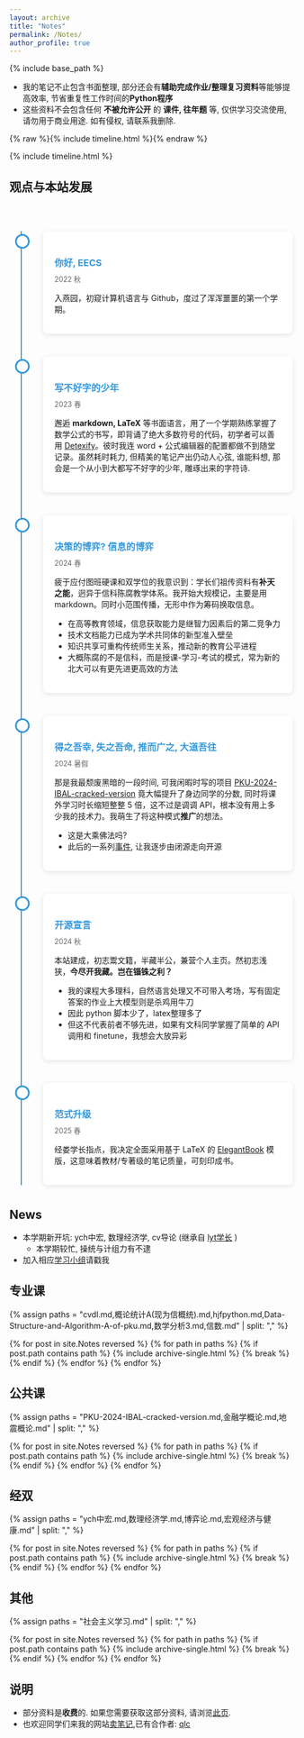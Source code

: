 ```yaml
---
layout: archive
title: "Notes"
permalink: /Notes/
author_profile: true
---
```


{% include base_path %}

- 我的笔记不止包含书面整理, 部分还会有**辅助完成作业/整理复习资料**等能够提高效率, 节省重复性工作时间的**Python程序**
- 这些资料不会包含任何 **不被允许公开** 的 **课件, 往年题** 等, 仅供学习交流使用, 请勿用于商业用途. 如有侵权, 请联系我删除.


{% raw %}{% include timeline.html %}{% endraw %}

{% include timeline.html %}

## 观点与本站发展
<br><br>



  <style>

        /* 时间线容器 */
        .timeline-container {
            position: relative;
            max-width: 800px;
            margin: 0 auto;
        }

        /* 时间线竖线 */
        .timeline-container::after {
            content: '';
            position: absolute;
            width: 2px;
            background-color: #3498db;
            top: 0;
            bottom: 0;
            left: 20px;
        }

        /* 单个时间线项目 */
        .timeline-item {
            position: relative;
            margin-bottom: 40px;
            padding-left: 60px;
        }

        /* 时间节点圆点 */
        .timeline-node {
            position: absolute;
            left: 10px;
            top: 5px;
            width: 20px;
            height: 20px;
            background: #fff;
            border: 3px solid #3498db;
            border-radius: 50%;
            z-index: 1;
        }

        /* 内容区域 */
        .content {
            position: relative;
            background: #fff;
            padding: 20px;
            border-radius: 8px;
            box-shadow: 0 2px 8px rgba(0,0,0,0.1);
        }

        /* 时间标题 */
        .content h3 {
            color: #3498db;
            margin-bottom: 8px;
        }

        /* 时间日期 */
        .time {
            display: block;
            color: #666;
            font-size: 0.9em;
            margin-bottom: 10px;
        }

        /* 响应式设计 */
        @media (max-width: 600px) {
            .timeline-container::after {
                left: 10px;
            }
            
            .timeline-item {
                padding-left: 40px;
            }
            
            .timeline-node {
                left: 0;
            }
        }
    </style>
   
  <div class="timeline-container">
        <!-- 2022 秋 -->
    <div class="timeline-item">
      <div class="timeline-node"></div>
        <div class="content">
                <h3>你好, EECS</h3>
                <span class="time">2022 秋</span>
                <p>入燕园，初窥计算机语言与 Github，度过了浑浑噩噩的第一个学期。</p>
        </div>
    </div>
        <!-- 2023 春 -->
    <div class="timeline-item">
      <div class="timeline-node"></div>
        <div class="content">
                <h3>写不好字的少年</h3>
                <span class="time">2023 春</span>
                <p>邂逅 <strong>markdown, LaTeX</strong> 等书面语言，用了一个学期熟练掌握了数学公式的书写，即背诵了绝大多数符号的代码，初学者可以善用 <a href="http://detexify.kirelabs.org/classify.html" target="_blank">Detexify</a>。彼时我连 word + 公式编辑器的配置都做不到随堂记录。虽然耗时耗力, 但精美的笔记产出仍动人心弦, 谁能料想, 那会是一个从小到大都写不好字的少年, 雕琢出来的字符诗. </p>
        </div>
      </div>
        <!-- 2024 春 -->
    <div class="timeline-item">
      <div class="timeline-node"></div>
      <div class="content">
                <h3>决策的博弈? 信息的博弈</h3>
                <span class="time">2024 春</span>
                <p>疲于应付图班硬课和双学位的我意识到：学长们祖传资料有<strong>补天之能</strong>，迥异于信科陈腐教学体系。我开始大规模记，主要是用 markdown。同时小范围传播，无形中作为筹码换取信息。</p>
        <div class="theory-box">
                    <ul>
                        <li>在高等教育领域，信息获取能力是继智力因素后的第二竞争力</li>
                        <li>技术文档能力已成为学术共同体的新型准入壁垒</li>
                        <li>知识共享可重构传统师生关系，推动新的教育公平进程</li>
                        <li>大概陈腐的不是信科，而是授课-学习-考试的模式，常为新的北大可以有更先进更高效的方法</li></ul>
        </div>
      </div>
    </div>
        <!-- 2024 暑假 -->
        <div class="timeline-item">
            <div class="timeline-node"></div>
            <div class="content">
                <h3>得之吾幸, 失之吾命, 推而广之, 大道吾往</h3>
                <span class="time">2024 暑假</span>
                <p>那是我最颓废黑暗的一段时间, 可我闲暇时写的项目 <a href="https://github.com/ICUlizhi/PKU-2024-IBAL-cracked-version" target="_blank">PKU-2024-IBAL-cracked-version</a> 竟大幅提升了身边同学的分数, 同时将课外学习时长缩短整整 5 倍，这不过是调调 API，根本没有用上多少我的技术力。我萌生了将这种模式<strong>推广</strong>的想法。</p>
                <div class="methodology">
                    <ul>
                        <li>这是大乘佛法吗? </li>
                        <li>此后的一系列<a href="https://iculizhi.github.io/Blogs/%E8%B5%B0%E5%90%914'0%E8%AE%B2%E5%BA%A7(%E5%8C%97%E5%A4%A7%E4%BF%A1%E7%A7%91)" target="_blank">事件</a>, 让我逐步由闭源走向开源</li>
                    </ul>
                </div>
            </div>
        </div>
        <!-- 2024 秋 -->
    <div class="timeline-item">
            <div class="timeline-node"></div>
            <div class="content">
                <h3>开源宣言</h3>
                <span class="time">2024 秋</span>
                <p>本站建成，初志鬻文籍，半藏半公，兼营个人主页。然初志浅狭，<strong>今尽开我藏。岂在锱铢之利？</strong></p>
                <div class="methodology">
                    <ul>
                        <li>我的课程大多理科，自然语言处理又不可带入考场，写有固定答案的作业上大模型则是杀鸡用牛刀</li>
                        <li>因此 python 脚本少了，latex整理多了</li>
                        <li>但这不代表前者不够先进，如果有文科同学掌握了简单的 API 调用和 finetune，我想会大放异彩</li>
                    </ul>
                </div>
            </div>
        </div>
        <!-- 2025 春 -->
      <div class="timeline-item">
            <div class="timeline-node"></div>
            <div class="content">
                <h3>范式升级</h3>
                <span class="time">2025 春</span>
                <p>经娄学长指点，我决定全面采用基于 LaTeX 的 <a href="https://github.com/ElegantLaTeX/ElegantBook" target="_blank">ElegantBook</a> 模版，这意味着教材/专著级的笔记质量，可刻印成书。</p>
            </div>
        </div>
  </div>




## News

- 本学期新开坑: ych中宏, 数理经济学, cv导论 (继承自 [lyt学长](https://www.lyt0112.com/) )
  - 本学期较忙, 操统与计组力有不逮
- 加入相应[学习小组](https://iculizhi.github.io/Blogs/%E5%8E%BB%E4%B8%AD%E5%BF%83%E5%8C%96%E5%AD%A6%E4%B9%A0%E5%B0%8F%E7%BB%84)请戳我

## 专业课

{% assign paths = "cvdl.md,概论统计A(现为信概统).md,hjfpython.md,Data-Structure-and-Algorithm-A-of-pku.md,数学分析3.md,信数.md" | split: "," %}

{% for post in site.Notes reversed %}
  {% for path in paths %}
    {% if post.path contains path %}
      {% include archive-single.html %}
      {% break %}
    {% endif %}
  {% endfor %}
{% endfor %}


## 公共课
{% assign paths = "PKU-2024-IBAL-cracked-version.md,金融学概论.md,地震概论.md" | split: "," %}

{% for post in site.Notes reversed %}
  {% for path in paths %}
    {% if post.path contains path %}
      {% include archive-single.html %}
      {% break %}
    {% endif %}
  {% endfor %}
{% endfor %}

## 经双
{% assign paths = "ych中宏.md,数理经济学.md,博弈论.md,宏观经济与健康.md" | split: "," %}

{% for post in site.Notes reversed %}
  {% for path in paths %}
    {% if post.path contains path %}
      {% include archive-single.html %}
      {% break %}
    {% endif %}
  {% endfor %}
{% endfor %}

## 其他
{% assign paths = "社会主义学习.md" | split: "," %}

{% for post in site.Notes reversed %}
  {% for path in paths %}
    {% if post.path contains path %}
      {% include archive-single.html %}
      {% break %}
    {% endif %}
  {% endfor %}
{% endfor %}


## 说明

- 部分资料是**收费**的. 如果您需要获取这部分资料, 请浏览[此页](https://iculizhi.github.io/Notes/notes).
- 也欢迎同学们来我的网站[卖笔记](https://iculizhi.github.io/Notes/notes),已有合作者: [qlc](https://github.com/Achyutace)

<script src="https://giscus.app/client.js"
        data-repo="ICUlizhi/ICUlizhi.github.io"
        data-repo-id="R_kgDOKfCXRQ"
        data-category="Announcements"
        data-category-id="DIC_kwDOKfCXRc4CknGa"
        data-mapping="url"
        data-strict="0"
        data-reactions-enabled="1"
        data-emit-metadata="1"
        data-input-position="top"
        data-theme="light"
        data-lang="zh-CN"
        data-loading="lazy"
        crossorigin="anonymous"
        async>
</script>